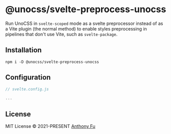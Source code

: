 # @unocss/svelte-preprocess-unocss

Run UnoCSS in `svelte-scoped` mode as a svelte preprocessor instead of as a Vite plugin (the normal method) to enable styles preprocessing in pipelines that don't use Vite, such as `svelte-package`.

## Installation

```
npm i -D @unocss/svelte-preprocess-unocss
```


## Configuration

```js
// svelte.config.js

...
```


## License

MIT License &copy; 2021-PRESENT [Anthony Fu](https://github.com/antfu)
